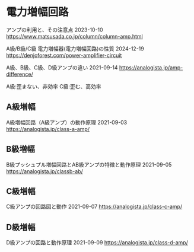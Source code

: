 # 電力増幅回路

アンプの利用と、その注意点 2023-10-10
https://www.matsusada.co.jp/column/column-amp.html

A級/B級/C級 電力増幅器(電力増幅回路)の性質 2024-12-19
https://denjoforest.com/power-amplifier-circuit

A級、B級、C級、D級アンプの違い 2021-09-14
https://analogista.jp/amp-difference/

A級:歪まない、非効率
C級:歪む、高効率

## A級増幅

A級増幅回路（A級アンプ）の動作原理 2021-09-03
https://analogista.jp/class-a-amp/

## B級増幅

B級プッシュプル増幅回路とAB級アンプの特徴と動作原理 2021-09-05
https://analogista.jp/classb-ab/

## C級増幅

C級アンプの回路図と動作 2021-09-07
https://analogista.jp/class-c-amp/

## D級増幅

D級アンプの回路と動作原理 2021-09-09
https://analogista.jp/class-d-amp/

